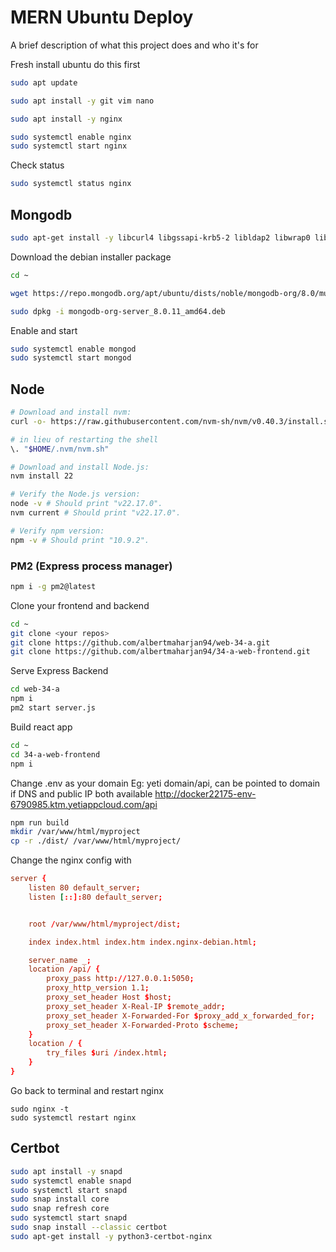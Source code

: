 
# MERN Ubuntu Deploy

A brief description of what this project does and who it's for

Fresh install ubuntu do this first
```bash
sudo apt update
```

```bash
sudo apt install -y git vim nano
```

```bash
sudo apt install -y nginx
```

```bash
sudo systemctl enable nginx 
sudo systemctl start nginx
```

Check status

```bash
sudo systemctl status nginx
```

## Mongodb
```bash
sudo apt-get install -y libcurl4 libgssapi-krb5-2 libldap2 libwrap0 libsasl2-2 libsasl2-modules libsasl2-modules-gssapi-mit openssl liblzma5
```

Download the debian installer package
```bash
cd ~

wget https://repo.mongodb.org/apt/ubuntu/dists/noble/mongodb-org/8.0/multiverse/binary-amd64/mongodb-org-server_8.0.11_amd64.deb
```

```bash
sudo dpkg -i mongodb-org-server_8.0.11_amd64.deb 
```

Enable and start 
```bash
sudo systemctl enable mongod
sudo systemctl start mongod
```

## Node
```bash
# Download and install nvm:
curl -o- https://raw.githubusercontent.com/nvm-sh/nvm/v0.40.3/install.sh | bash

# in lieu of restarting the shell
\. "$HOME/.nvm/nvm.sh"

# Download and install Node.js:
nvm install 22

# Verify the Node.js version:
node -v # Should print "v22.17.0".
nvm current # Should print "v22.17.0".

# Verify npm version:
npm -v # Should print "10.9.2".
```

### PM2 (Express process manager)
```bash
npm i -g pm2@latest
```

Clone your frontend and backend 

```bash
cd ~
git clone <your repos>
git clone https://github.com/albertmaharjan94/web-34-a.git
git clone https://github.com/albertmaharjan94/34-a-web-frontend.git
```

Serve Express Backend
```bash
cd web-34-a
npm i 
pm2 start server.js
```

Build react app
```bash
cd ~
cd 34-a-web-frontend
npm i
```
Change .env as your domain
Eg: yeti domain/api, can be pointed to domain if DNS and public IP both available
http://docker22175-env-6790985.ktm.yetiappcloud.com/api


```bash
npm run build
mkdir /var/www/html/myproject
cp -r ./dist/ /var/www/html/myproject/
```

Change the nginx config with 
```conf
server {
    listen 80 default_server;
    listen [::]:80 default_server;


    root /var/www/html/myproject/dist;

    index index.html index.htm index.nginx-debian.html;

    server_name _;
    location /api/ {
        proxy_pass http://127.0.0.1:5050;
        proxy_http_version 1.1;
        proxy_set_header Host $host;
        proxy_set_header X-Real-IP $remote_addr;
        proxy_set_header X-Forwarded-For $proxy_add_x_forwarded_for;
        proxy_set_header X-Forwarded-Proto $scheme;
    }
    location / {
        try_files $uri /index.html;
    }
}
```

Go back to terminal and restart nginx

```
sudo nginx -t
sudo systemctl restart nginx
```

## Certbot
```bash
sudo apt install -y snapd
sudo systemctl enable snapd
sudo systemctl start snapd
sudo snap install core
sudo snap refresh core
sudo systemctl start snapd
sudo snap install --classic certbot
sudo apt-get install -y python3-certbot-nginx
```
